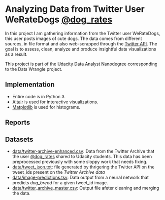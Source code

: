# Analyzing Data from Twitter User WeRateDogs [@dog_rates](https://twitter.com/dog_rates)

In this project I am gathering information from the Twitter user WeRateDogs, this user posts images of cute dogs.
The data comes from different sources, in file format and also web-scrapped through the [Twitter API](https://developer.twitter.com/en/docs/twitter-api).
The goal is to assess, clean, analyze and produce insightful data visualizations as a result.

This project is part of the [Udacity Data Analyst Nanodegree](https://www.udacity.com/course/data-analyst-nanodegree--nd002) corresponding to the Data Wrangle project.


## Implementation
- Entire code is in Python 3.
- [Altair](https://altair-viz.github.io/) is used for interactive visualizations.
- [Matplotlib](https://matplotlib.org/) is used for histograms.


## Reports


## Datasets
- [data/twitter-archive-enhanced.csv](https://github.com/xavierlopeze/Twitter-Data-Wrangling-WeRateDogs/blob/master/data/twitter-archive-enhanced.csv): Data from the Twitter Archive that the user [@dog_rates](https://twitter.com/dog_rates) shared to Udacity students. This data has been preprocessed previously with some sloppy work that needs fixing.
- [data/tweet_json.txt](https://github.com/xavierlopeze/Twitter-Data-Wrangling-WeRateDogs/blob/master/data/tweet_json.txt): file generated by thrigering the Twitter API on the tweet_ids present on the *Twitter Archive data*
- [data/image-predictions.tsv](https://github.com/xavierlopeze/Twitter-Data-Wrangling-WeRateDogs/blob/master/data/image-predictions.tsv): Data output from a neural network that predicts *dog_breed* for a given tweet_id image.
- [data/twitter_archive_master.csv](https://github.com/xavierlopeze/Twitter-Data-Wrangling-WeRateDogs/blob/master/data/twitter_archive_master.csv): Output file afeter cleaning and merging the data.
